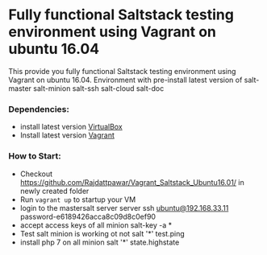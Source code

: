 

# Fully functional Saltstack testing environment using Vagrant on ubuntu 16.04

This provide you fully functional Saltstack testing environment using Vagrant on ubuntu 16.04. Environment with pre-install latest version of salt-master salt-minion salt-ssh salt-cloud salt-doc

### Dependencies:
  - install latest version [VirtualBox](https://www.virtualbox.org/)
  - Install latest version [Vagrant](https://www.vagrantup.com/)

### How to Start:
  - Checkout https://github.com/Rajdattpawar/Vagrant_Saltstack_Ubuntu16.01/ in newly created folder
  - Run `vagrant up` to startup your VM
  - login to the mastersalt server server
      ssh ubuntu@192.168.33.11 
      password-e6189426acca8c09d8c0ef90
  - accept access keys of all minion
      salt-key -a * 
  - Test salt minion is working ot not
      salt '*' test.ping
  -  install php 7 on all minion
      salt '*' state.highstate
